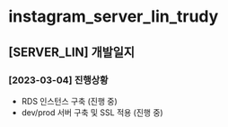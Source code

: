 # instagram_server_lin_trudy

## [SERVER_LIN] 개발일지

### [2023-03-04] 진행상황

- RDS 인스턴스 구축 (진행 중)
- dev/prod 서버 구축 및 SSL 적용 (진행 중)

